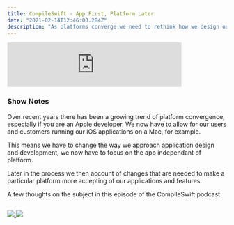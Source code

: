 ```yaml
---
title: CompileSwift - App First, Platform Later
date: "2021-02-14T12:46:00.284Z"
description: "As platforms converge we need to rethink how we design our applications. In this episode I share a few thoughts from an Apple developers perspective."
---
```


<iframe src="https://anchor.fm/compileswift/embed/episodes/App-Now--Platform-Later-eqcbkf" height="102px" width="400px" frameborder="0" scrolling="no"></iframe>

### Show Notes

Over recent years there has been a growing trend of platform convergence, especially if you are an Apple developer. We now have to allow for our users and customers running our iOS applications on a Mac, for example.

This means we have to change the way we approach application design and development, we now have to focus on the app independant of platform.

Later in the process we then account of changes that are needed to make a particular platform more accepting of our applications and features.

A few thoughts on the subject in this episode of the CompileSwift podcast.

<div class="podcastSubscribeButton">
<a href="https://anchor.fm/compileswift">
<img src="/images/subscribe-to-podcast.png" style="margin: auto;"/>
</a>
<a href="https://www.buymeacoffee.com/pwcom">
<img src="/images/buy-me-a-coffee.png" style="margin: auto; padding-top: 1em;"/>
</a>
</div>
